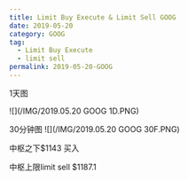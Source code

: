 ```yaml
---
title: Limit Buy Execute & Limit Sell GOOG
date: 2019-05-20
category: GOOG
tag:
  - Limit Buy Execute
  - limit sell
permalink: 2019-05-20-GOOG
---
```

1天图

![](/IMG/2019.05.20 GOOG 1D.PNG)

30分钟图
![](/IMG/2019.05.20 GOOG 30F.PNG)

中枢之下$\$$1143 买入

中枢上限limit sell $\$$1187.1

